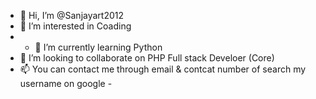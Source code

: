 - 👋 Hi, I’m @Sanjayart2012
- 👀 I’m interested in Coading 
- - 🌱 I’m currently learning Python
- 💞️ I’m looking to collaborate on PHP Full stack Develoer (Core)
- 📫 You can contact me through email & contcat number of search my username on google - 

<!---
Sanjayart2012/Sanjayart2012 is a ✨ special ✨ repository because its `README.md` (this file) appears on your GitHub profile.
You can click the Preview link to take a look at your changes.
--->
